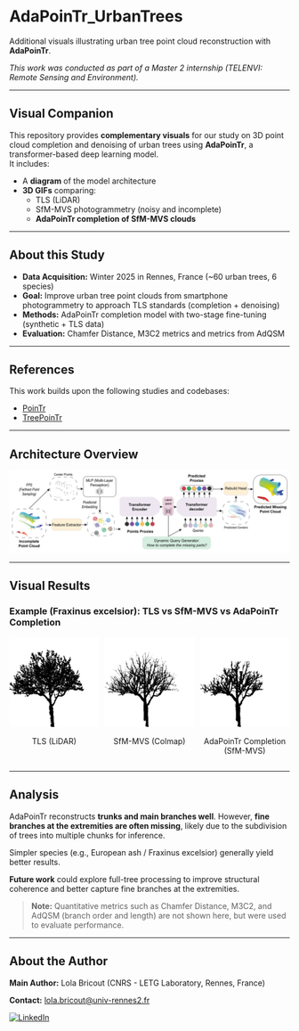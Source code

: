 # AdaPoinTr_UrbanTrees

Additional visuals illustrating urban tree point cloud reconstruction with **AdaPoinTr**.

*This work was conducted as part of a Master 2 internship (TELENVI: Remote Sensing and Environment).*

---

## Visual Companion

This repository provides **complementary visuals** for our study on 3D point cloud completion and denoising of urban trees using **AdaPoinTr**, a transformer-based deep learning model.  
It includes:
- A **diagram** of the model architecture  
- **3D GIFs** comparing:
  - TLS (LiDAR)  
  - SfM-MVS photogrammetry (noisy and incomplete)  
  - **AdaPoinTr completion of SfM-MVS clouds**

---

## About this Study

- **Data Acquisition:** Winter 2025 in Rennes, France (~60 urban trees, 6 species)
- **Goal:** Improve urban tree point clouds from smartphone photogrammetry to approach TLS standards (completion + denoising)
- **Methods:** AdaPoinTr completion model with two-stage fine-tuning (synthetic + TLS data)  
- **Evaluation:** Chamfer Distance, M3C2 metrics and metrics from AdQSM

---

## References

This work builds upon the following studies and codebases:  
- [PoinTr](https://github.com/yuxumin/PoinTr)  
- [TreePoinTr](https://github.com/alBrnd/treePoinTr)


---

## Architecture Overview

![Architecture](adapointr.png)

---

## Visual Results

### Example (Fraxinus excelsior): TLS vs SfM-MVS vs AdaPoinTr Completion

<div style="display: flex; align-items: flex-start; gap: 10px;">
  <div>
    <img src="gifs/TLS_FE_01.gif" width="400"/>
    <p style="text-align: center;">TLS (LiDAR)</p>
  </div>
  <div>
    <img src="gifs/Colmap_FE_01.gif" width="400"/>
    <p style="text-align: center;">SfM-MVS (Colmap)</p>
  </div>
  <div>
    <img src="gifs/Colmap_FE_01_completion.gif" width="400"/>
    <p style="text-align: center;">AdaPoinTr Completion (SfM-MVS)</p>
  </div>
</div>

---

## Analysis
AdaPoinTr reconstructs **trunks and main branches well**. However, **fine branches at the extremities are often missing**, likely due to the subdivision of trees into multiple chunks for inference.

Simpler species (e.g., European ash / Fraxinus excelsior) generally yield better results.

**Future work** could explore full-tree processing to improve structural coherence and better capture fine branches at the extremities.

> **Note:** Quantitative metrics such as Chamfer Distance, M3C2, and AdQSM (branch order and length) are not shown here, but were used to evaluate performance.

---

## About the Author

**Main Author:** Lola Bricout (CNRS - LETG Laboratory, Rennes, France)

**Contact:** lola.bricout@univ-rennes2.fr  

[![LinkedIn](https://img.shields.io/badge/-LinkedIn-%230077B5?style=for-the-badge&logo=linkedin&logoColor=white)](https://fr.linkedin.com/in/lola-bricout-4176ba187)
